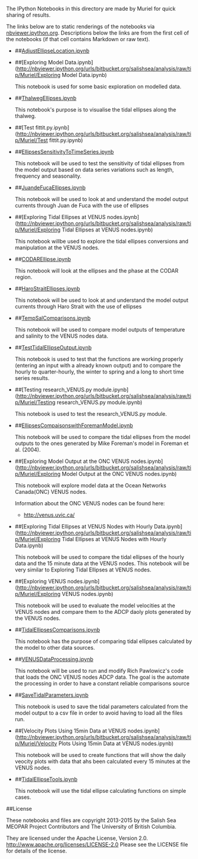 The IPython Notebooks in this directory are made by Muriel for
quick sharing of results.

The links below are to static renderings of the notebooks via
[nbviewer.ipython.org](http://nbviewer.ipython.org/).
Descriptions below the links are from the first cell of the notebooks
(if that cell contains Markdown or raw text).

* ##[AdjustEllipseLocation.ipynb](http://nbviewer.ipython.org/urls/bitbucket.org/salishsea/analysis/raw/tip/Muriel/AdjustEllipseLocation.ipynb)  
    
* ##[Exploring Model Data.ipynb](http://nbviewer.ipython.org/urls/bitbucket.org/salishsea/analysis/raw/tip/Muriel/Exploring Model Data.ipynb)  
    
    This notebook is used for some basic exploration on modelled data.  

* ##[ThalwegEllipses.ipynb](http://nbviewer.ipython.org/urls/bitbucket.org/salishsea/analysis/raw/tip/Muriel/ThalwegEllipses.ipynb)  
    
    This notebook's purpose is to visualise the tidal ellipses along the thalweg.  

* ##[Test fittit.py.ipynb](http://nbviewer.ipython.org/urls/bitbucket.org/salishsea/analysis/raw/tip/Muriel/Test fittit.py.ipynb)  
    
* ##[EllipsesSensitivityToTimeSeries.ipynb](http://nbviewer.ipython.org/urls/bitbucket.org/salishsea/analysis/raw/tip/Muriel/EllipsesSensitivityToTimeSeries.ipynb)  
    
    This notebook will be used to test the sensitivity of tidal ellipses from the model output based on data series variations such as length, frequency and seasonality.  

* ##[JuandeFucaEllipses.ipynb](http://nbviewer.ipython.org/urls/bitbucket.org/salishsea/analysis/raw/tip/Muriel/JuandeFucaEllipses.ipynb)  
    
    This notebook will be used to look at and understand the model output currents through Juan de Fuca with the use of ellipses  

* ##[Exploring Tidal Ellipses at VENUS nodes.ipynb](http://nbviewer.ipython.org/urls/bitbucket.org/salishsea/analysis/raw/tip/Muriel/Exploring Tidal Ellipses at VENUS nodes.ipynb)  
    
    This notebook willbe used to explore the tidal ellipses conversions and manipulation at the VENUS nodes.  

* ##[CODAREllipse.ipynb](http://nbviewer.ipython.org/urls/bitbucket.org/salishsea/analysis/raw/tip/Muriel/CODAREllipse.ipynb)  
    
    This notebook will look at the ellipses and the phase at the CODAR region.  

* ##[HaroStraitEllipses.ipynb](http://nbviewer.ipython.org/urls/bitbucket.org/salishsea/analysis/raw/tip/Muriel/HaroStraitEllipses.ipynb)  
    
    This notebook will be used to look at and understand the model output currents through Haro Strait with the use of ellipses  

* ##[TempSalComparisons.ipynb](http://nbviewer.ipython.org/urls/bitbucket.org/salishsea/analysis/raw/tip/Muriel/TempSalComparisons.ipynb)  
    
    This notebook will be used to compare model outputs of temperature and salinity to the VENUS nodes data.  

* ##[TestTidalEllipseOutput.ipynb](http://nbviewer.ipython.org/urls/bitbucket.org/salishsea/analysis/raw/tip/Muriel/TestTidalEllipseOutput.ipynb)  
    
    This notebook is used to test that the functions are working properly (entering an input with a already known output) and to compare the hourly to quarter-hourly, the winter to spring and a long to short time series results.  

* ##[Testing research_VENUS.py module.ipynb](http://nbviewer.ipython.org/urls/bitbucket.org/salishsea/analysis/raw/tip/Muriel/Testing research_VENUS.py module.ipynb)  
    
    This notebook is used to test the research_VENUS.py module.  

* ##[EllipsesCompaisonswithForemanModel.ipynb](http://nbviewer.ipython.org/urls/bitbucket.org/salishsea/analysis/raw/tip/Muriel/EllipsesCompaisonswithForemanModel.ipynb)  
    
    This notebook will be used to compare the tidal ellipses from the model outputs to the ones generated by Mike Foreman's model in Foreman et al. (2004).  

* ##[Exploring Model Output at the ONC VENUS nodes.ipynb](http://nbviewer.ipython.org/urls/bitbucket.org/salishsea/analysis/raw/tip/Muriel/Exploring Model Output at the ONC VENUS nodes.ipynb)  
    
    This notebook will explore model data at the Ocean Networks Canada(ONC) VENUS nodes.   
      
    Information about the ONC VENUS nodes can be found here:  
    * http://venus.uvic.ca/  

* ##[Exploring Tidal Ellipses at VENUS Nodes with Hourly Data.ipynb](http://nbviewer.ipython.org/urls/bitbucket.org/salishsea/analysis/raw/tip/Muriel/Exploring Tidal Ellipses at VENUS Nodes with Hourly Data.ipynb)  
    
    This notebook will be used to compare the tidal ellipses of the hourly data and the 15 minute data at the VENUS nodes. This notebook will be very similar to Exploring Tidal Ellipses at VENUS nodes.  

* ##[Exploring VENUS nodes.ipynb](http://nbviewer.ipython.org/urls/bitbucket.org/salishsea/analysis/raw/tip/Muriel/Exploring VENUS nodes.ipynb)  
    
    This notebook will be used to evaluate the model velocities at the VENUS nodes and compare them to the ADCP daoly plots generated by the VENUS nodes.  

* ##[TidalEllipsesComparisons.ipynb](http://nbviewer.ipython.org/urls/bitbucket.org/salishsea/analysis/raw/tip/Muriel/TidalEllipsesComparisons.ipynb)  
    
    This notebook has the purpose of comparing tidal ellipses calculated by the model to other data sources.  

* ##[VENUSDataProcessing.ipynb](http://nbviewer.ipython.org/urls/bitbucket.org/salishsea/analysis/raw/tip/Muriel/VENUSDataProcessing.ipynb)  
    
    This notebook will be used to run and modify Rich Pawlowicz's code that loads the ONC VENUS nodes ADCP data. The goal is the automate the processing in order to have a constant reliable comparisons source  

* ##[SaveTidalParameters.ipynb](http://nbviewer.ipython.org/urls/bitbucket.org/salishsea/analysis/raw/tip/Muriel/SaveTidalParameters.ipynb)  
    
    This notebook is used to save the tidal parameters calculated from the model output to a csv file in order to avoid having to load all the files run.  

* ##[Velocity Plots Using 15min Data at VENUS nodes.ipynb](http://nbviewer.ipython.org/urls/bitbucket.org/salishsea/analysis/raw/tip/Muriel/Velocity Plots Using 15min Data at VENUS nodes.ipynb)  
    
    This notebook will be used to create functions that will show the daily veocity plots with data that ahs been calculated every 15 minutes at the VENUS nodes.  

* ##[TidalEllipseTools.ipynb](http://nbviewer.ipython.org/urls/bitbucket.org/salishsea/analysis/raw/tip/Muriel/TidalEllipseTools.ipynb)  
    
    This notebook will use the tidal ellipse calculating functions on simple cases.  


##License

These notebooks and files are copyright 2013-2015
by the Salish Sea MEOPAR Project Contributors
and The University of British Columbia.

They are licensed under the Apache License, Version 2.0.
http://www.apache.org/licenses/LICENSE-2.0
Please see the LICENSE file for details of the license.
